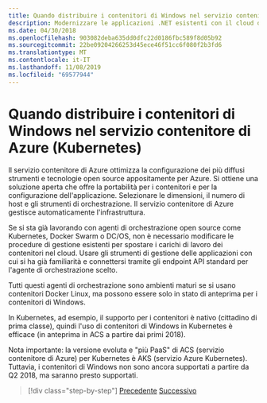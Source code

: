 ```yaml
---
title: Quando distribuire i contenitori di Windows nel servizio contenitore di Azure (Kubernetes)
description: Modernizzare le applicazioni .NET esistenti con il cloud di Azure e i contenitori di Windows | Quando distribuire i contenitori di Windows nel servizio contenitore di Azure (Kubernetes)
ms.date: 04/30/2018
ms.openlocfilehash: 903082deba635dd0dfc22d0186fbc589f8d05b92
ms.sourcegitcommit: 22be09204266253d45ece46f51cc6f080f2b3fd6
ms.translationtype: MT
ms.contentlocale: it-IT
ms.lasthandoff: 11/08/2019
ms.locfileid: "69577944"
---
```

# <a name="when-to-deploy-windows-containers-to-azure-container-service-that-is-kubernetes"></a>Quando distribuire i contenitori di Windows nel servizio contenitore di Azure (Kubernetes)

Il servizio contenitore di Azure ottimizza la configurazione dei più diffusi strumenti e tecnologie open source appositamente per Azure. Si ottiene una soluzione aperta che offre la portabilità per i contenitori e per la configurazione dell'applicazione. Selezionare le dimensioni, il numero di host e gli strumenti di orchestrazione. Il servizio contenitore di Azure gestisce automaticamente l'infrastruttura.

Se si sta già lavorando con agenti di orchestrazione open source come Kubernetes, Docker Swarm o DC/OS, non è necessario modificare le procedure di gestione esistenti per spostare i carichi di lavoro dei contenitori nel cloud. Usare gli strumenti di gestione delle applicazioni con cui si ha già familiarità e connettersi tramite gli endpoint API standard per l'agente di orchestrazione scelto.

Tutti questi agenti di orchestrazione sono ambienti maturi se si usano contenitori Docker Linux, ma possono essere solo in stato di anteprima per i contenitori di Windows.

In Kubernetes, ad esempio, il supporto per i contenitori è nativo (cittadino di prima classe), quindi l'uso di contenitori di Windows in Kubernetes è efficace (in anteprima in ACS a partire dai primi 2018).

Nota importante: la versione evoluta e "più PaaS" di ACS (servizio contenitore di Azure) per Kubernetes è AKS (servizio Azure Kubernetes). Tuttavia, i contenitori di Windows non sono ancora supportati a partire da Q2 2018, ma saranno presto supportati.

>[!div class="step-by-step"]
>[Precedente](when-to-deploy-windows-containers-to-azure-container-instances-ACI.md)
>[Successivo](choosing-azure-compute-options-for-container-based-applications.md)
